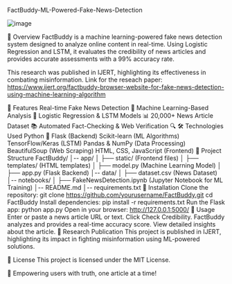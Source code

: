 FactBuddy-ML-Powered-Fake-News-Detection

![image](https://github.com/user-attachments/assets/51a8bef7-c667-4d28-a15b-8c9bfb5b81f1)

📌 Overview
FactBuddy is a machine learning-powered fake news detection system designed to analyze online content in real-time. Using Logistic Regression and LSTM, it evaluates the credibility of news articles and provides accurate assessments with a 99% accuracy rate.

This research was published in IJERT, highlighting its effectiveness in combating misinformation. Link for the reseach paper: https://www.ijert.org/factbuddy-browser-website-for-fake-news-detection-using-machine-learning-algorithm

🚀 Features
Real-time Fake News Detection 📡
Machine Learning-Based Analysis 🧠
Logistic Regression & LSTM Models 📊
20,000+ News Article Dataset 📚
Automated Fact-Checking & Web Verification 🔍
🛠️ Technologies Used
Python 🐍
Flask (Backend)
Scikit-learn (ML Algorithms)
TensorFlow/Keras (LSTM)
Pandas & NumPy (Data Processing)
BeautifulSoup (Web Scraping)
HTML, CSS, JavaScript (Frontend)
📂 Project Structure
FactBuddy/
│-- app/
│   ├── static/ (Frontend files)
│   ├── templates/ (HTML templates)
│   ├── model.py (Machine Learning Model)
│   ├── app.py (Flask Backend)
│-- data/
│   ├── dataset.csv (News Dataset)
│-- notebooks/
│   ├── FakeNewsDetection.ipynb (Jupyter Notebook for ML Training)
│-- README.md
│-- requirements.txt
📖 Installation
Clone the repository:
git clone https://github.com/yourusername/FactBuddy.git
cd FactBuddy
Install dependencies:
pip install -r requirements.txt
Run the Flask app:
python app.py
Open in your browser:
http://127.0.0.1:5000/
📝 Usage
Enter or paste a news article URL or text.
Click Check Credibility.
FactBuddy analyzes and provides a real-time accuracy score.
View detailed insights about the article.
📜 Research Publication
This project is published in IJERT, highlighting its impact in fighting misinformation using ML-powered solutions.

📄 License
This project is licensed under the MIT License.

🚀 Empowering users with truth, one article at a time!
